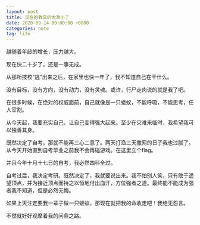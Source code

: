 ```yaml
---
layout: post
title: 现在的我真的太渺小了
date: 2020-09-14 00:00:00 +0800
categories: note
tag: life
---
```

越随着年龄的增长，压力越大。

现在快二十岁了，还是一事无成。

从那所技校“逃”出来之后，在家里也快一年了，我不知道自己在干什么。

没有目标，没有方向，没有动力，没有灵魂。或许，行尸走肉说的就是我了吧。

在很多时候，在绝对的权威面前，自己就像是一只蝼蚁，不能呼吸，不能思考，任人宰割。

从今天起，我要充实自己，让自己变得强大起来。至少在灾难来临时，我希望我可以独善其身。

既然决定了自考，那就不能再三心二意了。两天打渔三天撒网的日子我也过腻了。从今天开始直到自考毕业之前我不会再碰游戏。在这里立个flag。

并且今年十月十七日的自考，我必然四科全过。

自考过后，我决定考研。既然决定了，我就要说出来。我不怕别人笑，只有敢于遥望顶点，并为接近顶点而持之以恒地付出血汗，方位强者之道。最终能不能成为强者我不知道，但是必然无悔。

如果上天注定要我一辈子做一只蝼蚁，那现在就把我的命收走吧！我绝无怨言。

不然就好好观摩着我的问鼎之路。